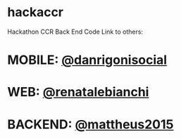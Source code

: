 # hackaccr
Hackathon CCR Back End Code
Link to others:

# MOBILE: [@danrigonisocial](https://github.com/danrigoni/hackthon-ccr)
# WEB: [@renatalebianchi](https://github.com/RBianchi-Al/ccradmin)
# BACKEND: [@mattheus2015](https://github.com/Nephilim-Jack/hackaccr)
